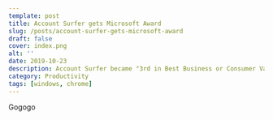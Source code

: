 ```yaml
---
template: post
title: Account Surfer gets Microsoft Award
slug: /posts/account-surfer-gets-microsoft-award
draft: false
cover: index.png
alt: ''
date: 2019-10-23
description: Account Surfer became "3rd in Best Business or Consumer Value" at Microsoft 365 app award
category: Productivity
tags: [windows, chrome]
---
```


Gogogo
